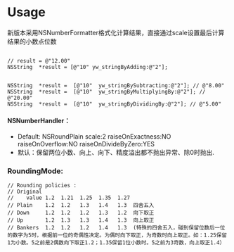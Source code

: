 
Usage 
===

新版本采用NSNumberFormatter格式化计算结果，直接通过scale设置最后计算结果的小数点位数

```objc

// result = @"12.00"
NSString  *result = [@"10" yw_stringByAdding:@"2"];  


NSString  *result =  [@"10"  yw_stringBySubtracting:@"2"]; // @"8.00"
NSString  *result =  [@"10"  yw_stringByMultiplyingBy:@"2"]; // @"20.00"
NSString  *result =  [@"10"  yw_stringByDividingBy:@"2"]; // @"5.00"
``` 

#### NSNumberHandler：
- Default: NSRoundPlain scale:2 raiseOnExactness:NO raiseOnOverflow:NO  raiseOnDivideByZero:YES 
- 默认：保留两位小数、向上、向下、精度溢出都不抛出异常、除0时抛出. 

###  RoundingMode:
```
// Rounding policies :
// Original
//    value 1.2  1.21  1.25  1.35  1.27
// Plain    1.2  1.2   1.3   1.4   1.3  四舍五入
// Down     1.2  1.2   1.2   1.3   1.2  向下取正
// Up       1.2  1.3   1.3   1.4   1.3  向上取正
// Bankers  1.2  1.2   1.2   1.4   1.3  (特殊的四舍五入，碰到保留位数后一位的数字为5时，根据前一位的奇偶性决定。为偶时向下取正，为奇数时向上取正。如：1.25保留1为小数。5之前是2偶数向下取正1.2；1.35保留1位小数时。5之前为3奇数，向上取正1.4）

```



